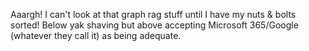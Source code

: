 Aaargh! I can't look at that graph rag stuff until I have my nuts & bolts sorted! Below yak shaving but above accepting Microsoft 365/Google (whatever they call it) as being adequate.